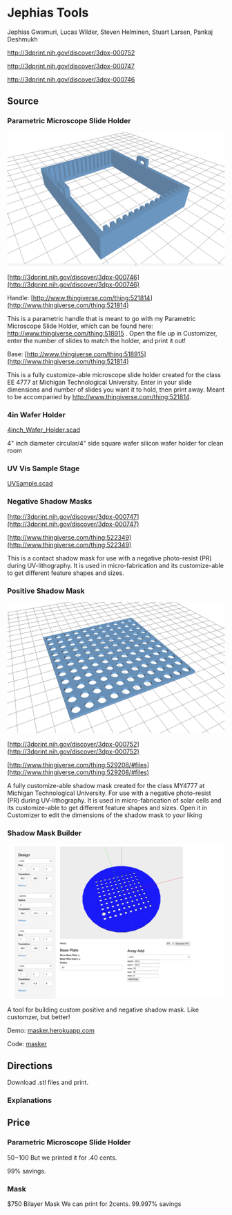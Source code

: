 # Jephias Tools

Jephias Gwamuri, Lucas Wilder, Steven Helminen, Stuart Larsen, Pankaj Deshmukh

http://3dprint.nih.gov/discover/3dpx-000752

http://3dprint.nih.gov/discover/3dpx-000747

http://3dprint.nih.gov/discover/3dpx-000746

## Source

### Parametric Microscope Slide Holder

![Holder](holder.png)

[http://3dprint.nih.gov/discover/3dpx-000746](http://3dprint.nih.gov/discover/3dpx-000746)

Handle: [http://www.thingiverse.com/thing:521814](http://www.thingiverse.com/thing:521814)

This is a parametric handle that is meant to go with my Parametric Microscope Slide Holder, which can be found here: http://www.thingiverse.com/thing:518915
.
Open the file up in Customizer, enter the number of slides to match the holder, and print it out!

Base: [http://www.thingiverse.com/thing:518915](http://www.thingiverse.com/thing:521814)

This is a fully customize-able microscope slide holder created for the class EE 4777 at Michigan Technological University. Enter in your slide dimensions and number of slides you want it to hold, then print away. Meant to be accompanied by http://www.thingiverse.com/thing:521814.


### 4in Wafer Holder

[4inch_Wafer_Holder.scad](4inch_Wafer_Holder.scad)

4" inch diameter circular/4" side square wafer silicon wafer holder for clean room

### UV Vis Sample Stage

[UVSample.scad](UVSample.scad)


### Negative Shadow Masks

[http://3dprint.nih.gov/discover/3dpx-000747](http://3dprint.nih.gov/discover/3dpx-000747)


[http://www.thingiverse.com/thing:522349](http://www.thingiverse.com/thing:522349)

This is a contact shadow mask for use with a negative photo-resist (PR) during UV-lithography. It is used in micro-fabrication and its customize-able to get different feature shapes and sizes.

### Positive Shadow Mask

![Positive](positive.png)

[http://3dprint.nih.gov/discover/3dpx-000752](http://3dprint.nih.gov/discover/3dpx-000752)


[http://www.thingiverse.com/thing:529208/#files](http://www.thingiverse.com/thing:529208/#files)


A fully customize-able shadow mask created for the class MY4777 at Michigan Technological University.
For use with a negative photo-resist (PR) during UV-lithography. It is used in micro-fabrication of solar cells and its customize-able to get different feature shapes and sizes.
Open it in Customizer to edit the dimensions of the shadow mask to your liking


### Shadow Mask Builder

![Masker](masker.png)

A tool for building custom positive and negative shadow mask. Like customzer, but better!

Demo: [masker.herokuapp.com](http://masker.herokuapp.com/)

Code: [masker](http://github.com/c0nrad/masker)

## Directions

Download .stl files and print.

### Explanations

## Price

### Parametric Microscope Slide Holder
$50-$100
But we printed it for .40 cents.

99% savings.

### Mask
$750 Bilayer Mask
We can print for 2cents.
99.997% savings
